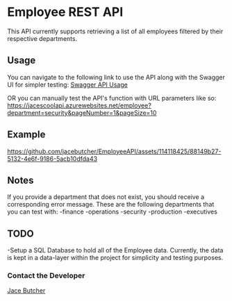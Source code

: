 ﻿# Employee REST API

This API currently supports retrieving a list of all employees filtered by their respective departments.

## Usage

You can navigate to the following link to use the API along with the Swagger UI for simpler testing: [Swagger API Usage](https://jacescoolapi.azurewebsites.net/swagger/index.html) 

OR you can manually test the API's function with URL parameters like so: https://jacescoolapi.azurewebsites.net/employee?department=security&pageNumber=1&pageSize=10

## Example
https://github.com/jacebutcher/EmployeeAPI/assets/114118425/88149b27-5132-4e6f-9186-5acb10dfda43


## Notes

If you provide a department that does not exist, you should receive a corresponding error message.
These are the following departments that you can test with:
-finance
-operations
-security
-production
-executives

## TODO

-Setup a SQL Database to hold all of the Employee data. Currently, the data is kept in a data-layer within the project for simplicity and testing purposes. 

### Contact the Developer

[Jace Butcher](https://www.linkedin.com/in/jacedylanbutcher/)
